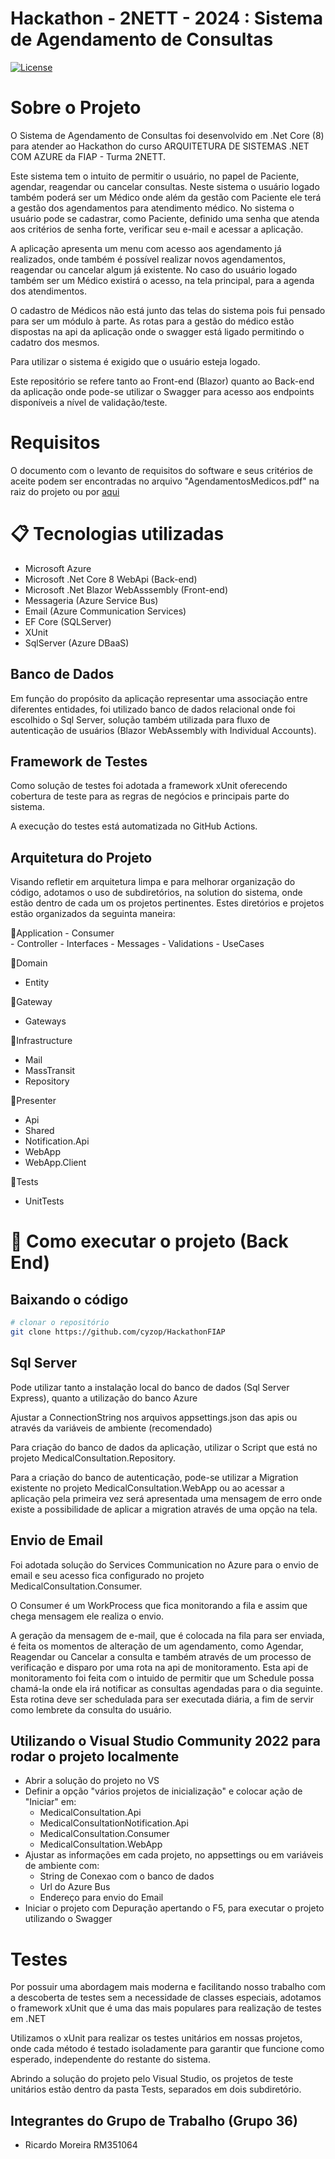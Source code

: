 # Hackathon - 2NETT - 2024 : Sistema de Agendamento de Consultas
[![License](https://img.shields.io/badge/license-MIT-green)](./LICENSE)

# Sobre o Projeto

O Sistema de Agendamento de Consultas foi desenvolvido em .Net Core (8) para atender ao Hackathon do curso ARQUITETURA DE SISTEMAS .NET COM AZURE da FIAP - Turma 2NETT.

Este sistema tem o intuito de permitir o usuário, no papel de Paciente, agendar, reagendar ou cancelar consultas. Neste sistema o usuário logado também poderá ser um Médico onde além da gestão com Paciente ele terá a gestão dos agendamentos para atendimento médico. 
No sistema o usuário pode se cadastrar, como Paciente, definido uma senha que atenda aos critérios de senha forte, verificar seu e-mail e acessar a aplicação.

A aplicação apresenta um menu com acesso aos agendamento já realizados, onde também é possível realizar novos agendamentos, reagendar ou cancelar algum já existente. No caso do usuário logado também ser um Médico existirá o acesso, na tela principal, para a agenda dos atendimentos.

O cadastro de Médicos não está junto das telas do sistema pois fui pensado para ser um módulo à parte. As rotas para a gestão do médico estão dispostas na api da aplicação onde o swagger está ligado permitindo o cadatro dos mesmos.

Para utilizar o sistema é exigido que o usuário esteja logado.

Este repositório se refere tanto ao Front-end (Blazor) quanto ao Back-end da aplicação onde pode-se utilizar o Swagger para acesso aos endpoints disponíveis a nível de validação/teste. 

# Requisitos

O documento com o levanto de requisitos do software e seus critérios de aceite podem ser encontradas no arquivo "AgendamentosMedicos.pdf" na raiz do projeto ou por [aqui](https://github.com/cyzop/HackathonFIAP/blob/main/AgendamentosMedicos.pdf)


# 📋 Tecnologias utilizadas

- Microsoft Azure 
- Microsoft .Net Core 8 WebApi (Back-end)
- Microsoft .Net Blazor WebAsssembly (Front-end)
- Messageria (Azure Service Bus)
- Email (Azure Communication Services)
- EF Core (SQLServer)
- XUnit 
- SqlServer (Azure DBaaS)


## Banco de Dados

Em função do propósito da aplicação representar uma associação entre diferentes entidades, foi utilizado banco de dados relacional onde foi escolhido o Sql Server, solução também utilizada para fluxo de autenticação de usuários (Blazor WebAssembly with Individual Accounts).

## Framework de Testes

Como solução de testes foi adotada a framework xUnit oferecendo cobertura de teste para as regras de negócios e principais parte do sistema. 

A execução do testes está automatizada no GitHub Actions.

## Arquitetura do Projeto

Visando refletir em arquitetura limpa e para melhorar organização do código, adotamos o uso de subdiretórios, na solution do sistema, onde estão dentro de cada um os projetos pertinentes. 
Estes diretórios e projetos estão organizados da seguinta maneira:

📁Application
    - Consumer   
    - Controller 
    - Interfaces
    - Messages
    - Validations
    - UseCases
   
📁Domain
   - Entity
   
📁Gateway
   - Gateways
    
📁Infrastructure
   - Mail
   - MassTransit
   - Repository

📁Presenter
   - Api
   - Shared
   - Notification.Api
   - WebApp
   - WebApp.Client
 
📁Tests
  - UnitTests
   
    
# 🔧 Como executar o projeto (Back End)

## Baixando o código

```bash
# clonar o repositório
git clone https://github.com/cyzop/HackathonFIAP
```

## Sql Server

Pode utilizar tanto a instalação local do banco de dados (Sql Server Express), quanto a utilização do banco Azure

Ajustar a ConnectionString nos arquivos appsettings.json das apis ou através da variáveis de ambiente (recomendado)

Para criação do banco de dados da aplicação, utilizar o Script que está no projeto MedicalConsultation.Repository.

Para a criação do banco de autenticação, pode-se utilizar a Migration existente no projeto MedicalConsultation.WebApp ou ao acessar a aplicação pela primeira vez será apresentada uma mensagem de erro onde existe a possibilidade de aplicar a migration através de uma opção na tela.

## Envio de Email

Foi adotada solução do Services Communication no Azure para o envio de email e seu acesso fica configurado no projeto MedicalConsultation.Consumer.

O Consumer é um WorkProcess que fica monitorando a fila e assim que chega mensagem ele realiza o envio. 

A geração da mensagem de e-mail, que é colocada na fila para ser enviada, é feita os momentos de alteração de um agendamento, como Agendar, Reagendar ou Cancelar a consulta e também através de um processo de verificação e disparo por uma rota na api de monitoramento.
Esta api de monitoramento foi feita com o intuido de permitir que um Schedule possa chamá-la onde ela irá notificar as consultas agendadas para o dia seguinte. Esta rotina deve ser schedulada para ser executada diária, a fim de servir como lembrete da consulta do usuário.

## Utilizando o Visual Studio Community 2022 para rodar o projeto localmente

- Abrir a solução do projeto no VS
- Definir a opção "vários projetos de inicialização" e colocar ação de "Iniciar" em:
     - MedicalConsultation.Api
     - MedicalConsultationNotification.Api
     - MedicalConsultation.Consumer
     - MedicalConsultation.WebApp
- Ajustar as informações em cada projeto, no appsettings ou em variáveis de ambiente com:
     - String de Conexao com o banco de dados
     - Url do Azure Bus
     - Endereço para envio do Email
- Iniciar o projeto com Depuração apertando o F5, para executar o projeto utilizando o Swagger


# Testes

Por possuir uma abordagem mais moderna e facilitando nosso trabalho com a descoberta de testes sem a necessidade de classes especiais, adotamos o framework xUnit que é uma das mais populares para realização de testes em .NET

Utilizamos o xUnit para realizar os testes unitários em nossas projetos, onde cada método é testado isoladamente para garantir que funcione como esperado, independente do restante do sistema.

Abrindo a solução do projeto pelo Visual Studio, os projetos de teste unitários estão dentro da pasta Tests, separados em dois subdiretório. 

## Integrantes do Grupo de Trabalho (Grupo 36)
- Ricardo Moreira RM351064 
